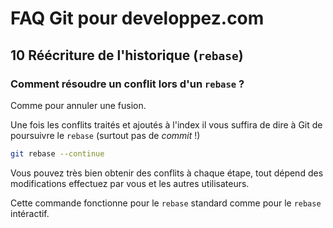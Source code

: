# FAQ Git pour developpez.com

## 10 Réécriture de l'historique (`rebase`)

### Comment résoudre un conflit lors d'un `rebase` ?

Comme pour annuler une fusion.

Une fois les conflits traités et ajoutés à l'index il vous suffira de dire à Git de poursuivre le `rebase` (surtout pas de *commit* !)

```bash
git rebase --continue
```

Vous pouvez très bien obtenir des conflits à chaque étape, tout dépend des modifications effectuez par vous et les autres utilisateurs.

Cette commande fonctionne pour le `rebase` standard comme pour le `rebase` intéractif.
